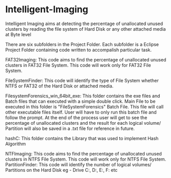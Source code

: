 Intelligent-Imaging
===================

Intelligent Imaging aims at detecting the percentage of unallocated unused clusters by reading the file system of Hard Disk or any other attached media at Byte level

There are six subfolders in the Project Folder. Each subfolder is a Eclipse Project Folder containing code written to accompalish particular task.

FAT32Imaging: This code aims to find the percentage of unallocated unused clusters in FAT32 File System. This code will work only for FAT32 File System.

FileSystemFinder: This code will identify the type of File System whether NTFS or FAT32 of the Hard Disk or attached media.

FilesystemForensics_win_64bit_exe: This folder contains the exe files and Batch files that can executed with a simple double click.
	Main File to be executed in this folder is "FileSystemForensics" Batch File. This file will call other executable files itself. User will have to only run this batch file and follow the prompt. At the end of the process user will get to see the percentage of unallocated clusters and the result for each logical volume/ Partition will also be saved in a .txt file for reference in future.

hashC: This folder contains the Library that was used to implement Hash Algorithm

NTFImaging: This code aims to find the percentage of unallocated unused clusters in NTFS File System. This code will work only for NTFS File System.
PartitionFinder: This code will identify the number of logical volumes/ Partitions on the Hard Disk eg - Drive C:, D:, E:, F: etc



